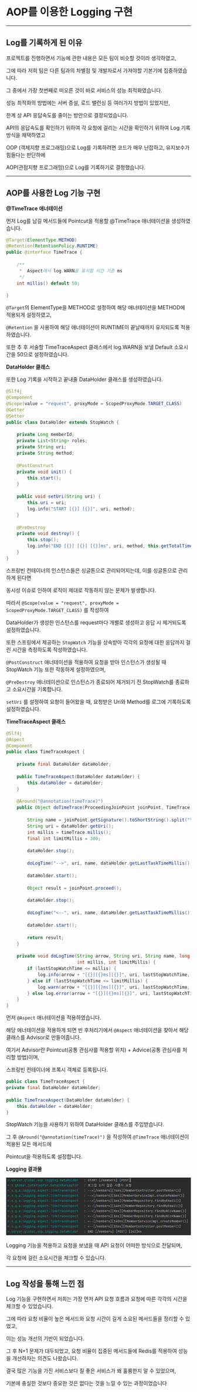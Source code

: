 # AOP를 이용한 Logging 구현

------



## Log를 기록하게 된 이유



프로젝트를 진행하면서 기능에 관한 내용은 모든 팀이 비슷할 것이라 생각하였고,

그에 따라 저희 팀은 다른 팀과의 차별점 및 개발자로서 가져야할 기본기에 집중하였습니다.

그 중에서 가장 첫번째로 떠오른 것이 바로 서비스의 성능 최적화였습니다.

성능 최적화의 방법에는 서버 증설, 로드 밸런싱 등 여러가지 방법이 있었지만,

한계 상 API 응답속도를 줄이는 방안으로 결정되었습니다.



API의 응답속도를 확인하기 위하여 각 요청에 걸리는 시간을 확인하기 위하여 Log 기록방식을 채택하였고

OOP (객체지향 프로그래밍)으로 Log를 기록하려면 코드가 매우 난잡하고, 유지보수가 힘들다는 판단하에

AOP(관점지향 프로그래밍)으로 Log를 기록하기로 결정했습니다.



------



## AOP를 사용한 Log 기능 구현



**@TimeTrace 애너테이션**

먼저 Log를 남길 메서드들에 Pointcut을 적용할 @TimeTrace 애너테이션을 생성하였습니다.

```java
@Target(ElementType.METHOD)
@Retention(RetentionPolicy.RUNTIME)
public @interface TimeTrace {

    /**
     *  Aspect에서 log.WARN을 표시할 시간 기준 ms
     */
    int millis() default 50;

}
```

`@Target`의 ElementType을 METHOD로 설정하여 해당 애너테이션을 METHOD에 적용되게 설정하였고,

`@Retention` 을 사용하여 해당 애너테이션이 RUNTIME이 끝날때까지 유지되도록 적용하였습니다.

또한 추 후 서술할 TimeTraceAspect 클래스에서 log.WARN을 보낼 Default 소요시간을 50으로 설정하였습니다.



**DataHolder 클래스**

또한 Log 기록을 시작하고 끝내줄 DataHolder 클래스를 생성하였습니다.

```java
@Slf4j
@Component
@Scope(value = "request", proxyMode = ScopedProxyMode.TARGET_CLASS)
@Getter
@Setter
public class DataHolder extends StopWatch {

    private Long memberId;
    private List<String> roles;
    private String uri;
    private String method;

    @PostConstruct
    private void init() {
        this.start();
    }

    public void setUri(String uri) {
        this.uri = uri;
        log.info("START [{}] [{}]", uri, method);
    }

    @PreDestroy
    private void destroy() {
        this.stop();
        log.info("END [{}] [{}] [{}]ms", uri, method, this.getTotalTimeMillis());
    }
}
```

스프링빈 컨테이너의 인스턴스들은 싱글톤으로 관리되어지는데, 이를 싱글톤으로 관리하게 된다면

동시성 이슈로 인하여 로직이 제대로 작동하지 않는 문제가 발생합니다.

따라서 `@Scope(value = "request", proxyMode = ScopedProxyMode.TARGET_CLASS)` 를 작성하여

DataHolder가 생성한 인스턴스를 request마다 개별로 생성하고 응답 시 제거되도록 설정하였습니다.



또한 스프링에서 제공하는 `StopWatch` 기능을 상속받아 각각의 요청에 대한 응답까지 걸린 시간을 측정하도록 작성하였습니다.



`@PostConstruct` 애너테이션을 적용하여 요청을 받아 인스턴스가 생성될 때 StopWatch 기능 또한 작동하게 설정하였으며,

`@PreDestroy` 애너테이션으로 인스턴스가 종료되어 제거되기 전 StopWatch를 종료하고 소요시간을 기록합니다.

 

`setUri` 를 설정하여 요청이 들어왔을 때, 요청받은 Uri와 Method를 로그에 기록하도록 설정하였습니다.



**TimeTraceAspect 클래스**

```java
@Slf4j
@Aspect
@Component
public class TimeTraceAspect {

    private final DataHolder dataHolder;

    public TimeTraceAspect(DataHolder dataHolder) {
        this.dataHolder = dataHolder;
    }

    @Around("@annotation(timeTrace)")
    public Object doTimeTrace(ProceedingJoinPoint joinPoint, TimeTrace timeTrace) throws Throwable {

        String name = joinPoint.getSignature().toShortString().split("\\(")[0] + "()";
        String uri = dataHolder.getUri();
        int millis = timeTrace.millis();
        final int limitMillis = 300;

        dataHolder.stop();

        doLogTime("-->", uri, name, dataHolder.getLastTaskTimeMillis(), millis, limitMillis);

        dataHolder.start();

        Object result = joinPoint.proceed();

        dataHolder.stop();

        doLogTime("<--", uri, name, dataHolder.getLastTaskTimeMillis(), millis, limitMillis);

        dataHolder.start();

        return result;
    }

    private void doLogTime(String arrow, String uri, String name, long lastStopWatchTime,
                           int millis, int limitMillis) {
        if (lastStopWatchTime <= millis) {
            log.info(arrow + "[{}][{}ms][{}]", uri, lastStopWatchTime, name);
        } else if (lastStopWatchTime <= limitMillis) {
            log.warn(arrow + "[{}][{}ms][{}]", uri, lastStopWatchTime, name);
        } else log.error(arrow + "[{}][{}ms][{}]", uri, lastStopWatchTime, name);
    }
}
```

먼저 `@Aspect` 애너테이션을 적용하였습니다.

해당 애너테이션을 적용하게 되면 빈 후처리기에서 `@Aspect` 애너테이션을 찾아서 해당 클래스를 Advisor로 만들어줍니다.

여기서 Advisor란 Pointcut(공통 관심사를 적용할 위치) + Advice(공통 관심사를 처리할 방법)이며,

스프링빈 컨테이너에 프록시 객체로 등록됩니다.



```java
public class TimeTraceAspect {
private final DataHolder dataHolder;

public TimeTraceAspect(DataHolder dataHolder) {
    this.dataHolder = dataHolder;
}
```

StopWatch 기능을 사용하기 위하여 DataHolder 클래스를 주입받습니다.

그 후 `@Around("@annotation(timeTrace)")` 을 작성하여 `@TimeTrace` 애너테이션이 적용된 모든 메서드에

Pointcut을 적용하도록 설정합니다.



**Logging 결과물**

![img.png](img.png)

Logging 기능을 적용하고 요청을 보냈을 때 API 요청이 어떠한 방식으로 전달되며,

각 요청에 걸린 소요시간을 체크할 수 있습니다.



-------



## Log 작성을 통해 느낀 점



Log 기능을 구현하면서 저희는 가장 먼저 API 요청 흐름과 요청에 따른 각각의 시간을 체크할 수 있었습니다.

그에 따라 요청 비율이 높은 메서드와 요청 시간이 길게 소요된 메서드들을 정리할 수 있었고,

이는 성능 개선의 기반이 되었습니다.

그 후 N+1 문제가 대두되었고, 요청 비율이 집중된 메서드들에 Redis를 적용하여 성능을 개선하자는 의견도 나왔습니다.

결국 많은 기능을 가진 서비스보다 질 좋은 서비스가 왜 훌륭한지 알 수 있었으며,

기본에 충실한 것보다 중요한 것은 없다는 것을 느낄 수 있는 과정이었습니다
